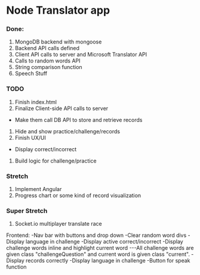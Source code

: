# Node Translator app

### Done:
1. MongoDB backend with mongoose
1. Backend API calls defined
1. Client API calls to server and Microsoft Translator API
1. Calls to random words API
1. String comparison function
1. Speech Stuff

### TODO

1. Finish index.html
1. Finalize Client-side API calls to server
  - Make them call DB API to store and retrieve records
1. Hide and show practice/challenge/records
1. Finish UX/UI
  - Display correct/incorrect
1. Build logic for challenge/practice

### Stretch
1. Implement Angular
1. Progress chart or some kind of record visualization

### Super Stretch
1. Socket.io multiplayer translate race

Frontend:
-Nav bar with buttons and drop down
-Clear random word divs
-Display language in challenge
-Display active correct/incorrect
-Display challenge words inline and highlight current word
---All challenge words are given class "challengeQuestion" and current word is given class "current".
-Display records correctly
-Display language in challenge
-Button for speak function

